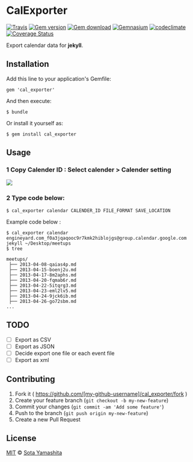 CalExporter
============

[![Travis][travis-badge]][travis-link]
[![Gem version][gem-version-badge]][gem-version-link]
[![Gem download][gem-download-badge]][gem-version-link]
[![Gemnasium][gemnasium-badge]][gemnasium-link]
[![codeclimate][codeclimate-badge]][codeclimate-link]
[![Coverage Status][coverage-badge]][coverage-link]


Export calendar data for **jekyll**.

## Installation

Add this line to your application's Gemfile:

    gem 'cal_exporter'

And then execute:

    $ bundle

Or install it yourself as:

    $ gem install cal_exporter

## Usage

### 1 Copy Calender ID : Select calender > Calender setting

![](https://dl.dropboxusercontent.com/u/74344418/github-image/cal_expoter.png)

### 2 Type code below:


    $ cal_exporter calendar CALENDER_ID FILE_FORMAT SAVE_LOCATION

Example code below :

    $ cal_exporter calendar engineyard.com_f0a3jqaqooc9r7kmk2hiblojgs@group.calendar.google.com jekyll ~/Desktop/meetups
    $ tree

    meetups/
     ├── 2013-04-08-qaias4p.md
     ├── 2013-04-15-boenj2u.md
     ├── 2013-04-17-8m2aphs.md
     ├── 2013-04-20-fqmab6r.md
     ├── 2013-04-22-5itqrg3.md
     ├── 2013-04-23-eml2lv5.md
     ├── 2013-04-24-9jck6ib.md
     ├── 2013-04-26-go72sbm.md
    ...

## TODO

- [ ] Export as CSV
- [ ] Export as JSON
- [ ] Decide export one file or each event file
- [ ] Export as xml

## Contributing

1. Fork it ( https://github.com/[my-github-username]/cal_exporter/fork )
2. Create your feature branch (`git checkout -b my-new-feature`)
3. Commit your changes (`git commit -am 'Add some feature'`)
4. Push to the branch (`git push origin my-new-feature`)
5. Create a new Pull Request

## License

[MIT](LICENSE) © [Sota Yamashita][me]


[me]:                 https://github.com/sotayamashita/
[travis-badge]:       https://img.shields.io/travis/sotayamashita/cal_exporter.svg?style=flat-square
[travis-link]:        https://travis-ci.org/sotayamashita/cal_exporter
[codeclimate-badge]:  https://img.shields.io/codeclimate/github/sotayamashita/cal_exporter.svg?style=flat-square
[codeclimate-link]:   https://codeclimate.com/github/sotayamashita/cal_exporter
[coverage-badge]:     https://img.shields.io/coveralls/sotayamashita/cal_exporter.svg?style=flat-square
[coverage-link]:      https://coveralls.io/github/sotayamashita/cal_exporter
[gem-version-badge]:  https://img.shields.io/gem/v/cal_exporter.svg?style=flat-square
[gem-version-link]:   https://rubygems.org/gems/cal_exporter
[gem-download-badge]: https://img.shields.io/gem/dt/cal_exporter.svg?style=flat-square
[gemnasium-badge]:    https://img.shields.io/gemnasium/sotayamashita/cal_exporter.svg?style=flat-square
[gemnasium-link]:     https://gemnasium.com/sota0805/cal_exporter



